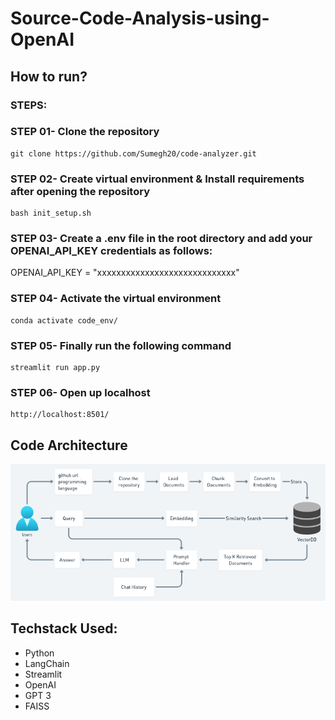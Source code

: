 # Source-Code-Analysis-using-OpenAI

## How to run?
### STEPS:

### STEP 01- Clone the repository
```
git clone https://github.com/Sumegh20/code-analyzer.git
```
### STEP 02- Create virtual environment & Install requirements after opening the repository
```
bash init_setup.sh
```
### STEP 03- Create a .env file in the root directory and add your OPENAI_API_KEY credentials as follows:
OPENAI_API_KEY = "xxxxxxxxxxxxxxxxxxxxxxxxxxxxx"

### STEP 04- Activate the virtual environment
```
conda activate code_env/
```
### STEP 05- Finally run the following command
```
streamlit run app.py
```

### STEP 06- Open up localhost
```
http://localhost:8501/
```

## Code Architecture
![](Architecture.png)

## Techstack Used:
- Python
- LangChain
- Streamlit
- OpenAI
- GPT 3
- FAISS